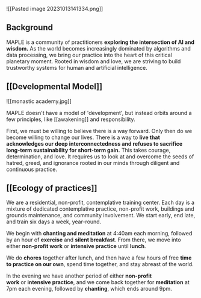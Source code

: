 

![[Pasted image 20231013141334.png]]
## Background

MAPLE is a community of practitioners **exploring the intersection of AI and wisdom.** As the world becomes increasingly dominated by algorithms and data processing, we bring our practice into the heart of this critical planetary moment. Rooted in wisdom and love, we are striving to build trustworthy systems for human and artificial intelligence.

## [[Developmental Model]] 


![[monastic academy.jpg]]

MAPLE doesn't have a model of 'development', but instead orbits around a few principles, like [[awakening]] and responsibility. 

First, we must be willing to believe there is a way forward. Only then do we become willing to change our lives. There is a way to **live that acknowledges our deep interconnectedness and refuses to sacrifice long-term sustainability for short-term gain.** This takes courage, determination, and love. It requires us to look at and overcome the seeds of hatred, greed, and ignorance rooted in our minds through diligent and continuous practice.
## [[Ecology of practices]]

We are a residential, non-profit, contemplative training center. Each day is a mixture of dedicated contemplative practice, non-profit work, buildings and grounds maintenance, and community involvement. We start early, end late, and train six days a week, year-round.

We begin with **chanting and meditation** at 4:40am each morning, followed by an hour of **exercise** and **silent breakfast**. From there, we move into either **non-profit work** or **intensive practice** until **lunch**.

We do **chores** together after lunch, and then have a few hours of free **time to practice on our own**, spend time together, and stay abreast of the world.

In the evening we have another period of either **non-profit work** or **intensive practice**, and we come back together for **meditation** at 7pm each evening, followed by **chanting**, which ends around 9pm.

